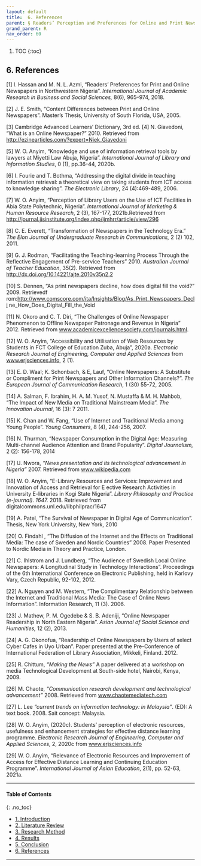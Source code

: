 ```yaml
---
layout: default
title:  6. References 
parent: § Readers’ Perception and Preferences for Online and Print Newspapers in the University Library   
grand_parent: R 
nav_order: 60 
---
```

<style>
.dont-break-out {
  /* These are technically the same, but use both */
  overflow-wrap: break-word;
  word-wrap: break-word;

     -ms-word-break: break-all;
  /* This is the dangerous one in WebKit, as it breaks things wherever */
  word-break: break-all;
  /* Instead use this non-standard one: */
  word-break: break-word;
}

.youtube-container {
    position: relative;
    width: 100%;
    height: 0;
    padding-bottom: 56.25%;
}
.youtube-video {
    position: absolute;
    top: 0;
    left: 0;
    width: 100%;
    height: 100%;
}

</style>

<div class="dont-break-out" markdown="1">

1. TOC
{:toc}

## 6. References
[1] I. Hassan and M. N. L. Azmi, “Readers’ Preferences for Print and Online Newspapers in Northwestern Nigeria”. *International Journal of Academic Research in Business and Social Sciences,* 8(6), 965–974, 2018.

[2] J. E. Smith, “Content Differences between Print and Online Newspapers”. Master’s Thesis, University of South Florida, USA, 2005.

[3] Cambridge Advanced Learners’ Dictionary, 3rd ed. [4] N. Giavedoni, “What is an Online Newspaper?” 2010. Retrieved from http://ezinearticles.com/?expert=Niek_Giavedoni 

[5] W. O. Anyim, “Knowledge and use of information retrieval tools by lawyers at Miyetti Law Abuja, Nigeria”. *International Journal of Library and Information Studies*, 0 (1), pp.36-44, 2020b. 

[6] I. Fourie and T. Bothma, “Addressing the digital divide in teaching information retrieval: a theoretical view on taking students from ICT access to knowledge sharing”. *The Electronic Library*, 24 (4):469-489, 2006. 

[7] W. O. Anyim, “Perception of Library Users on the Use of ICT Facilities in Abia State Polytechnic, Nigeria”. *International Journal of Marketing & Human Resource Research*, 2 (3), 167-177, 2021b.Retrieved from http://journal.jisinstitute.org/index.php/ijmhrr/article/view/296 

[8] C. E. Everett, “Transformation of Newspapers in the Technology Era.” *The Elon Journal of Undergraduate Research in Communications,* 2 (2) 102, 2011. 

[9] G. J. Rodman, “Facilitating the Teaching-learning Process Through the Reflective Engagement of Pre-service Teachers” 2010. *Australian Journal of Teacher Education*, 35(2). Retrieved from http://dx.doi.org/10.14221/ajte.2010v35n2.2 

[10] S. Dennen, “As print newspapers decline, how does digital fill the void?” 2009. Retrievedf rom:http://www.comscore.com/ita/Insights/Blog/As_Print_Newspapers_Decli ne_How_Does_Digital_Fill_the_Void 

[11] N. Okoro and C. T. Diri, “The Challenges of Online Newspaper Phenomenon to Offline Newspaper Patronage and Revenue in Nigeria” 2012. Retrieved from www.academicexcellencesociety.com/journals.html.

[12] W. O. Anyim, “Accessibility and Utilisation of Web Resources by Students in FCT College of Education Zuba, Abuja”, 2020a. *Electronic Research Journal of Engineering, Computer and Applied Sciences* from www.erjsciences.info, 2 (1). 

[13] E. D. Waal; K. Schonbach, & E, Lauf, “Online Newspapers: A Substitute or Compliment for Print Newspapers and Other Information Channels?”. *The European Journal of Communication Research*, 1 (30) 55-72, 2005.

[14] A. Salman, F. Ibrahim, H. A. M. Yusof, N. Mustaffa & M. H. Mahbob, “The Impact of New Media on Traditional Mainstream Media”. *The Innovation Journal*, 16 (3): 7 2011. 

[15] K. Chan and W. Fang, “Use of Internet and Traditional Media among Young People”. *Young Consumers*, 8 (4), 244-256, 2007.

[16] N. Thurman, “Newspaper Consumption in the Digital Age: Measuring Multi-channel Audience Attention and Brand Popularity”. *Digital Journalism,* 2 (2): 156-178, 2014 

[17] U. Nwora, *“News presentation and its technological advancement in Nigeria”* 2007. Retrieved from www.wikipedia.com

[18] W. O. Anyim, “E-Library Resources and Services: Improvement and Innovation of Access and Retrieval for E ective Research Activities in University E-libraries in Kogi State Nigeria”. *Library Philosophy and Practice (e-journal). 1647.* 2018. Retrieved from digitalcommons.unl.edu/libphilprac/1647 

[19] A. Patel, “The Survival of Newspaper in Digital Age of Communication”. Thesis, New York University, New York, 2010 

[20] O. Findahl , “The Diffusion of the Internet and the Effects on Traditional Media: The case of Sweden and Nordic Countries” 2008. Paper Presented to Nordic Media in Theory and Practice, London. 

[21] C. Ihlstrom and J. Lundberg, “The Audience of Swedish Local Online Newspapers: A Longitudinal Study in Technology Interactions”. Proceedings of the 6th International Conference on Electronic Publishing, held in Karlovy Vary, Czech Republic, 92-102, 2012. 

[22] A. Nguyen and M. Western, “The Complimentary Relationship between the Internet and Traditional Mass Media: The Case of Online News Information”. Information Research, 11 (3). 2006. 

[23] J. Mathew, P. M. Ogedebe & S. B. Adeniji, “Online Newspaper Readership in North Eastern Nigeria”. *Asian Journal of Social Science and Humanities,* 12 (2), 2013. 

[24] A. G. Okonofua, “Readership of Online Newspapers by Users of select Cyber Cafes in Uyo Urban”. Paper presented at the Pre-Conference of International Federation of Library Association, Mikkeli, Finland. 2012. 

[25] R. Chittum, *“Making the News”* A paper delivered at a workshop on media Technological Development at South-side hotel, Nairobi, Kenya, 2009. 

[26] M. Chaote, *“Communication research development and technological advancement”* 2008. Retrieved from www.chaotemediatech.com 

[27] L. Lee *“current trends on information technology: in Malaysia”*. (ED): A text book. 2008. Sait concept: Malaysia. 

[28] W. O. Anyim, (2020c). Students’ perception of electronic resources, usefulness and enhancement strategies for effective distance learning programme. *Electronic Research Journal of Engineering, Computer and Applied Sciences*, 2, 2020c from www.erjsciences.info

[29] W. O. Anyim, “Relevance of Electronic Resources and Improvement of Access for Effective Distance Learning and Continuing Education Programme”. *International Journal of Asian Education*, 2(1), pp. 52-63, 2021a.
***

#### Table of Contents
{: .no_toc}

<ul><li> <a href="/docs/R/Readers’-Perception-and-Preferences-for-Online-and-Print-Newspapers-in-the-University-Library-1/">
1. Introduction</a></li><li> <a href="/docs/R/Readers’-Perception-and-Preferences-for-Online-and-Print-Newspapers-in-the-University-Library-2/">
2. Literature Review</a></li><li> <a href="/docs/R/Readers’-Perception-and-Preferences-for-Online-and-Print-Newspapers-in-the-University-Library-3/">
3. Research Method</a></li><li> <a href="/docs/R/Readers’-Perception-and-Preferences-for-Online-and-Print-Newspapers-in-the-University-Library-4/">
4. Results</a></li><li> <a href="/docs/R/Readers’-Perception-and-Preferences-for-Online-and-Print-Newspapers-in-the-University-Library-5/">
5. Conclusion</a></li><li> <a href="/docs/R/Readers’-Perception-and-Preferences-for-Online-and-Print-Newspapers-in-the-University-Library-6/">
6. References</a></li></ul>

***

</div>
